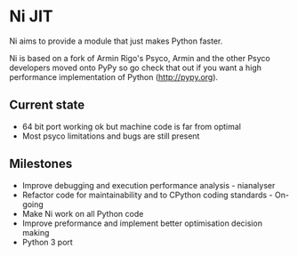 # Ni JIT

Ni aims to provide a module that just makes Python faster.

Ni is based on a fork of Armin Rigo's Psyco, Armin and the other Psyco
developers moved onto PyPy so go check that out if you want a high performance
implementation of Python (http://pypy.org).

## Current state

* 64 bit port working ok but machine code is far from optimal
* Most psyco limitations and bugs are still present

## Milestones

* Improve debugging and execution performance analysis - nianalyser
* Refactor code for maintainability and to CPython coding standards - On-going
* Make Ni work on all Python code
* Improve preformance and implement better optimisation decision making
* Python 3 port


